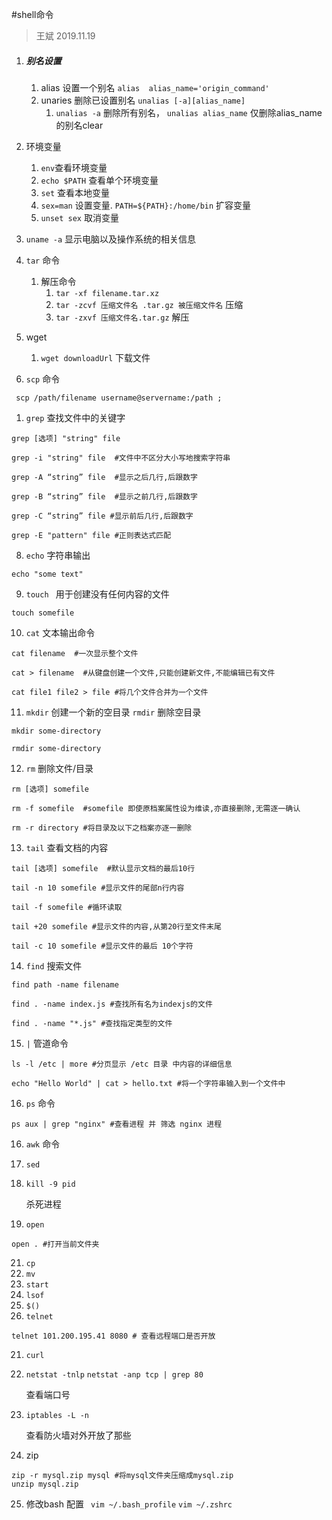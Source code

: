 #shell命令

> 王斌 2019.11.19

1. ##### **别名设置**

   1. alias 设置一个别名 `alias  alias_name='origin_command'`
   2. unaries 删除已设置别名 `unalias [-a][alias_name]`    
      1.  `unalias -a` 删除所有别名， `unalias alias_name` 仅删除alias_name的别名clear

2. 环境变量

   1. `env`查看环境变量
   2. `echo $PATH` 查看单个环境变量
   3. `set` 查看本地变量
   4. `sex=man` 设置变量. `PATH=${PATH}:/home/bin` 扩容变量
   5. `unset sex` 取消变量 

3. `uname -a` 显示电脑以及操作系统的相关信息

4. `tar` 命令

   1. 解压命令
      1. `tar -xf filename.tar.xz`
      2. `tar -zcvf 压缩文件名 .tar.gz 被压缩文件名` 压缩
      3. `tar -zxvf 压缩文件名.tar.gz` 解压

5. wget

   1. `wget downloadUrl` 下载文件

6. `scp` 命令

```
 scp /path/filename username@servername:/path ;
```



1. `grep` 查找文件中的关键字

```shell
grep [选项] "string" file

grep -i "string" file  #文件中不区分大小写地搜索字符串

grep -A “string” file  #显示之后几行,后跟数字

grep -B “string” file  #显示之前几行,后跟数字

grep -C “string” file #显示前后几行,后跟数字

grep -E "pattern" file #正则表达式匹配

```

8. `echo` 字符串输出

```shell
echo "some text"
```

9. `touch ` 用于创建没有任何内容的文件

```shell
touch somefile
```

10. `cat` 文本输出命令

```shell
cat filename  #一次显示整个文件

cat > filename  #从键盘创建一个文件,只能创建新文件,不能编辑已有文件

cat file1 file2 > file #将几个文件合并为一个文件

```

11. `mkdir` 创建一个新的空目录   `rmdir` 删除空目录

``` shell
mkdir some-directory

rmdir some-directory
```

12. `rm` 删除文件/目录

```shell
rm [选项] somefile

rm -f somefile  #somefile 即使原档案属性设为维读,亦直接删除,无需逐一确认

rm -r directory #将目录及以下之档案亦逐一删除
```

13. `tail` 查看文档的内容

```shell
tail [选项] somefile  #默认显示文档的最后10行

tail -n 10 somefile #显示文件的尾部n行内容

tail -f somefile #循环读取

tail +20 somefile #显示文件的内容,从第20行至文件末尾

tail -c 10 somefile #显示文件的最后 10个字符
```

14. `find` 搜索文件

```shell
find path -name filename

find . -name index.js #查找所有名为indexjs的文件 

find . -name "*.js" #查找指定类型的文件
```

15. `|` 管道命令

```shell
ls -l /etc | more #分页显示 /etc 目录 中内容的详细信息

echo "Hello World" | cat > hello.txt #将一个字符串输入到一个文件中
```

16. `ps` 命令

```shell
ps aux | grep "nginx" #查看进程 并 筛选 nginx 进程

```



16. `awk` 命令

17. `sed` 

18. `kill -9 pid` 

    杀死进程

19. `open`

```shell
open . #打开当前文件夹
```

21. `cp`  
22. `mv` 
23. `start`
24. `lsof`
25. `$()`
26. `telnet`

```shell
telnet 101.200.195.41 8080 # 查看远程端口是否开放
```

21. `curl`

22. `netstat -tnlp`    `netstat -anp tcp | grep 80`

    查看端口号

23. `iptables -L -n` 

    查看防火墙对外开放了那些
    
24. zip

```shell
zip -r mysql.zip mysql #将mysql文件夹压缩成mysql.zip
unzip mysql.zip
```

25. 修改bash 配置 ` vim ~/.bash_profile`   `vim ~/.zshrc`

